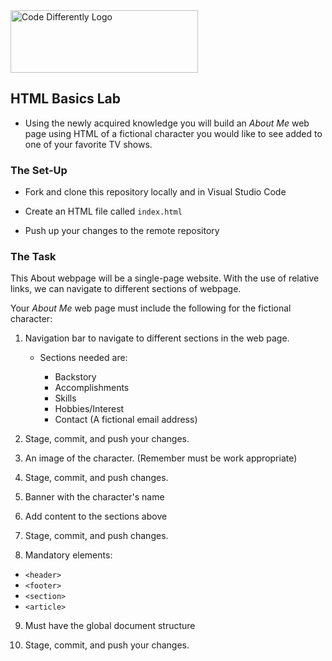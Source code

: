 <img  src="../code-diff-logo.png" alt="Code Differently Logo" style="height:100px; width:300px;">

## HTML Basics Lab

- Using the newly acquired knowledge you will build an *About Me* web page using HTML of a fictional character you would like to see added to one of your favorite TV shows.


### The Set-Up

- Fork and clone  this repository locally and in Visual Studio Code

- Create an HTML file called `index.html`

- Push up your changes to the remote repository



### The Task

This About webpage will be a single-page website. With the use of relative links, we can navigate to different sections of webpage. 

Your *About Me* web page must include the following for the fictional character:

1. Navigation bar to navigate to different sections in the web page. 

    - Sections needed are:

        - Backstory
        - Accomplishments
        - Skills
        - Hobbies/Interest
        - Contact (A fictional email address)

2. Stage, commit, and push your changes.

3. An image of the character. (Remember must be work appropriate) 

4. Stage, commit, and push changes.

5. Banner with the character's  name

6. Add content to the sections above

7. Stage, commit, and push changes.

8. Mandatory elements:

- `<header>`
- `<footer>`
- `<section>`
- `<article>`

9. Must have the global document structure

10. Stage, commit, and push your changes. 

